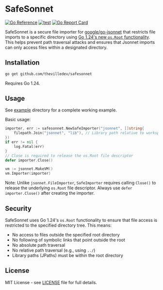 # SafeSonnet

[![Go Reference](https://pkg.go.dev/badge/github.com/thevilledev/safesonnet.svg)](https://pkg.go.dev/github.com/thevilledev/safesonnet)
[![test](https://github.com/thevilledev/go-thespine/actions/workflows/ci.yaml/badge.svg)](https://github.com/thevilledev/safesonnet/actions/workflows/ci.yaml)
[![Go Report Card](https://goreportcard.com/badge/github.com/thevilledev/safesonnet)](https://goreportcard.com/report/github.com/thevilledev/safesonnet)

SafeSonnet is a secure file importer for [google/go-jsonnet](https://github.com/google/go-jsonnet) that restricts file imports to a specific directory using [Go 1.24's new `os.Root` functionality](https://tip.golang.org/doc/go1.24#directory-limited-filesystem-access). This helps prevent path traversal attacks and ensures that Jsonnet imports can only access files within a designated directory.

## Installation

```bash
go get github.com/thevilledev/safesonnet
```

Requires Go 1.24.

## Usage

See [example](example/) directory for a complete working example.

Basic usage:

```go
importer, err := safesonnet.NewSafeImporter("jsonnet", []string{
    filepath.Join("jsonnet", "lib"), // Library path relative to workspace
})
if err != nil {
    log.Fatal(err)
}
// Close is required to release the os.Root file descriptor
defer importer.Close()

vm := jsonnet.MakeVM()
vm.Importer(importer)
```

Note: Unlike `jsonnet.FileImporter`, `SafeImporter` requires calling `Close()` to release the underlying `os.Root` file descriptor. Always use `defer importer.Close()` after creating the importer.

## Security

SafeSonnet uses Go 1.24's `os.Root` functionality to ensure that file access is restricted to the specified directory tree. This means:

- No access to files outside the specified root directory
- No following of symbolic links that point outside the root
- No absolute path traversal
- No relative path traversal (e.g., using `../`)
- Library paths (JPaths) must be within the root directory

## License

MIT License - see [LICENSE](LICENSE) file for full details.
